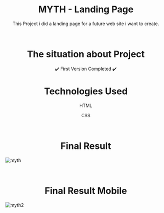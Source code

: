 <h1 align="center"> MYTH - Landing Page </h1>

<p align="center"> This Project i did a landing page for a future web site i want to create.  </p>

<br>

<h1 align="center"> The situation about Project </h1>

<p align="center"> ✔️ First Version Completed ✔️ </h4>

<br>

<h1 align="center"> Technologies Used </h1>

<p align="center"> HTML </p>
<p align="center"> CSS </p>

<br>

<h1 align="center"> Final Result </h1>

![myth](https://user-images.githubusercontent.com/75745796/187694420-693abc76-28a7-4379-8489-fc4d22136ef9.png)

<br>

<h1 align="center"> Final Result Mobile </h1>

![myth2](https://user-images.githubusercontent.com/75745796/187696306-16717cd2-4d3d-4d27-9bbd-7da530b2485f.png)



